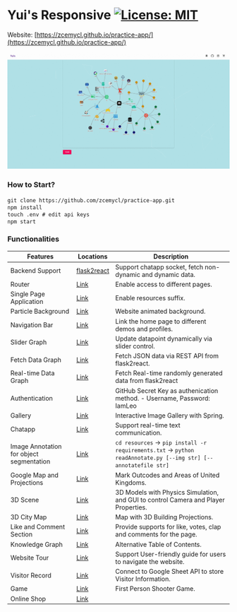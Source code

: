 # Yui's Responsive [![License: MIT](https://img.shields.io/badge/License-MIT-yellow.svg)](https://opensource.org/licenses/MIT)

Website: [https://zcemycl.github.io/practice-app/](https://zcemycl.github.io/practice-app/)


![img](./resources/demo.gif)
### How to Start?
```
git clone https://github.com/zcemycl/practice-app.git
npm install
touch .env # edit api keys
npm start
```

### Functionalities 
|Features|Locations|Description|
|--|--|--|
|Backend Support|[flask2react](https://github.com/zcemycl/flask2react)|Support chatapp socket, fetch non-dynamic and dynamic data. |
|Router|[Link](https://github.com/zcemycl/practice-app/blob/master/src/LoadBalancer.jsx)|Enable access to different pages.|
|Single Page Application|[Link](https://github.com/zcemycl/practice-app/tree/master/public)|Enable resources suffix.|
|Particle Background|[Link](https://github.com/zcemycl/practice-app/tree/master/src/config)|Website animated background.|
|Navigation Bar|[Link](https://github.com/zcemycl/practice-app/blob/master/src/components/Navbar)|Link the home page to different demos and profiles.|
|Slider Graph|[Link](https://github.com/zcemycl/practice-app/blob/master/src/components/ProGraph/UIPlot)|Update datapoint dynamically via slider control.|
|Fetch Data Graph|[Link](https://github.com/zcemycl/practice-app/blob/master/src/components/ProGraph/FetchPlot)|Fetch JSON data via REST API from flask2react.|
|Real-time Data Graph|[Link](https://github.com/zcemycl/practice-app/blob/master/src/components/ProGraph/SocketPlot)|Fetch Real-time randomly generated data from flask2react|
|Authentication|[Link](https://github.com/zcemycl/practice-app/tree/master/src/components/Auth)|GitHub Secret Key as authenication method.  - Username, Password: IamLeo |
|Gallery|[Link](https://github.com/zcemycl/practice-app/tree/master/src/components/Random)|Interactive Image Gallery with Spring.|
|Chatapp|[Link](https://github.com/zcemycl/practice-app/tree/master/src/components/Chatapp)|Support real-time text communication.|
|Image Annotation for object segmentation|[Link](https://github.com/zcemycl/practice-app/blob/master/src/components/Annotate)|`cd resources` -> `pip install -r requirements.txt` -> `python readAnnotate.py [--img str] [--annotatefile str]` |
|Google Map and Projections|[Link](https://github.com/zcemycl/practice-app/blob/master/src/components/ClusterMap)|Mark Outcodes and Areas of United Kingdoms.|
|3D Scene|[Link](https://github.com/zcemycl/practice-app/blob/master/src/components/ThreeFiber)|3D Models with Physics Simulation, and GUI to control Camera and Player Properties.|
|3D City Map|[Link](https://github.com/zcemycl/practice-app/blob/master/src/components/Map)|Map with 3D Building Projections.|
|Like and Comment Section|[Link](https://github.com/zcemycl/practice-app/blob/master/src/components/CommentLike)|Provide supports for like, votes, clap and comments for the page.|
|Knowledge Graph|[Link](https://github.com/zcemycl/practice-app/blob/master/src/components/Knowledge)|Alternative Table of Contents.|
|Website Tour|[Link](https://github.com/zcemycl/practice-app/blob/master/src/components/Knowledge)|Support User-friendly guide for users to navigate the website.|
|Visitor Record|[Link](https://github.com/zcemycl/practice-app/tree/master/src/components/Visitors)|Connect to Google Sheet API to store Visitor Information.|
|Game|[Link](https://github.com/zcemycl/practice-app/tree/master/src/components/Game)|First Person Shooter Game.|
|Online Shop|[Link](https://github.com/zcemycl/practice-app/blob/master/src/components/Products)||


